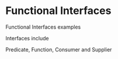 # Functional Interfaces

Functional Interfaces examples

Interfaces include

Predicate, 
Function, 
Consumer and 
Supplier
